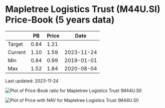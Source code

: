 # Mapletree Logistics Trust (M44U.SI) Price-Book (5 years data)

|     | PB   | Price | Date       |
|-----|------|-------|------------|
| Target | 0.84 | 1.21  |  |
| Current | 1.10 | 1.59  | 2023-11-24 |
| Min | 0.84 | 0.99  | 2019-01-01 |
| Max | 1.52 | 1.84  | 2020-08-04 |

Last updated: 2023-11-24

![Plot of Price-Book ratio for Mapletree Logistics Trust (M44U.SI)](M44U_pb_5.png)

![Plot of Price with NAV for Mapletree Logistics Trust (M44U.SI)](M44U_price_nav_5.png)
